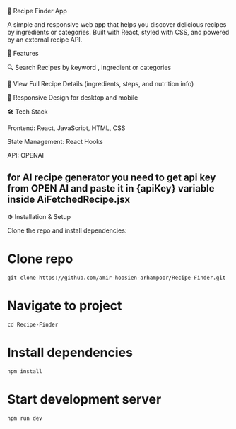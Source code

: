 🍳 Recipe Finder App

A simple and responsive web app that helps you discover delicious recipes by ingredients or categories. Built with React, styled with CSS, and powered by an external recipe API.

🚀 Features

🔍 Search Recipes by keyword , ingredient or categories

📖 View Full Recipe Details (ingredients, steps, and nutrition info)

📱 Responsive Design for desktop and mobile

🛠️ Tech Stack

Frontend: React, JavaScript, HTML, CSS 

State Management: React Hooks

API: OPENAI

## for AI recipe generator you need to get api key from OPEN AI and paste it in {apiKey} variable inside AiFetchedRecipe.jsx

⚙️ Installation & Setup

Clone the repo and install dependencies:

# Clone repo
    git clone https://github.com/amir-hoosien-arhampoor/Recipe-Finder.git

# Navigate to project
    cd Recipe-Finder

# Install dependencies
    npm install

# Start development server
    npm run dev
